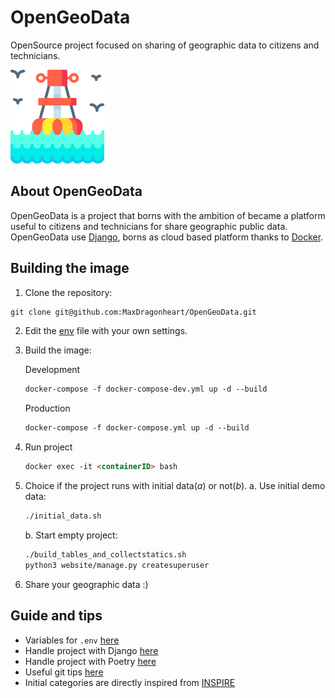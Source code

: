 # OpenGeoData
OpenSource project focused on sharing of geographic data to citizens and technicians.

<img src="docs/img/logo.png" alt="OpenGeoData logo" style="width:150px; height:auto;"/>

## About OpenGeoData
OpenGeoData is a project that borns with the ambition of became a platform useful to citizens and technicians for share geographic public data.
OpenGeoData use [Django](https://www.djangoproject.com/), borns as cloud based platform thanks to [Docker](https://www.docker.com/). 

## Building the image
1. Clone the repository:
```markdown
git clone git@github.com:MaxDragonheart/OpenGeoData.git
```
2. Edit the [env](.env) file with your own settings.
3. Build the image:

    Development
    ```markdown
    docker-compose -f docker-compose-dev.yml up -d --build
    ```
    Production
    ```markdown
    docker-compose -f docker-compose.yml up -d --build
    ```
4. Run project
    ```markdown
   docker exec -it <containerID> bash
    ```
5. Choice if the project runs with initial data(*a*) or not(*b*).
    a. Use initial demo data:
    ```markdown
    ./initial_data.sh
    ```
    
    b. Start empty project:
    ```markdown
    ./build_tables_and_collectstatics.sh
    python3 website/manage.py createsuperuser
    ```
6. Share your geographic data :)

## Guide and tips
- Variables for `.env` [here](docs/guides/env.md)
- Handle project with Django [here](docs/guides/django-tips.md)
- Handle project with Poetry [here](docs/guides/poetry-tips.md)
- Useful git tips [here](docs/guides/git-tips.md)
- Initial categories are directly inspired from [INSPIRE](https://inspire-geoportal.ec.europa.eu/theme_selection.html?view=qsTheme)


